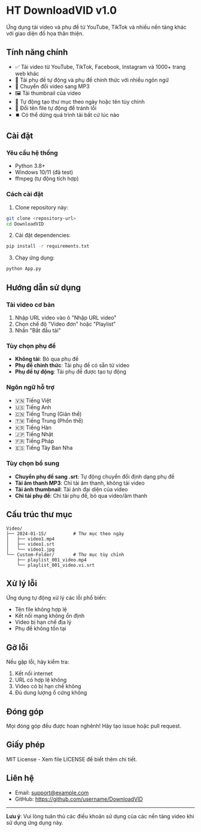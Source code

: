 # HT DownloadVID v1.0

Ứng dụng tải video và phụ đề từ YouTube, TikTok và nhiều nền tảng khác với giao diện đồ họa thân thiện.

## Tính năng chính

- ✅ Tải video từ YouTube, TikTok, Facebook, Instagram và 1000+ trang web khác
- 📝 Tải phụ đề tự động và phụ đề chính thức với nhiều ngôn ngữ
- 🎵 Chuyển đổi video sang MP3
- 🖼️ Tải thumbnail của video
- 📂 Tự động tạo thư mục theo ngày hoặc tên tùy chỉnh
- 🔄 Đổi tên file tự động để tránh lỗi
- ⏹️ Có thể dừng quá trình tải bất cứ lúc nào

## Cài đặt

### Yêu cầu hệ thống
- Python 3.8+
- Windows 10/11 (đã test)
- ffmpeg (tự động tích hợp)

### Cách cài đặt

1. Clone repository này:
```bash
git clone <repository-url>
cd DownloadVID
```

2. Cài đặt dependencies:
```bash
pip install -r requirements.txt
```

3. Chạy ứng dụng:
```bash
python App.py
```

## Hướng dẫn sử dụng

### Tải video cơ bản
1. Nhập URL video vào ô "Nhập URL video"
2. Chọn chế độ "Video đơn" hoặc "Playlist"
3. Nhấn "Bắt đầu tải"

### Tùy chọn phụ đề
- **Không tải**: Bỏ qua phụ đề
- **Phụ đề chính thức**: Tải phụ đề có sẵn từ video
- **Phụ đề tự động**: Tải phụ đề được tạo tự động

### Ngôn ngữ hỗ trợ
- 🇻🇳 Tiếng Việt
- 🇺🇸 Tiếng Anh
- 🇨🇳 Tiếng Trung (Giản thể)
- 🇹🇼 Tiếng Trung (Phồn thể)
- 🇰🇷 Tiếng Hàn
- 🇯🇵 Tiếng Nhật
- 🇫🇷 Tiếng Pháp
- 🇪🇸 Tiếng Tây Ban Nha

### Tùy chọn bổ sung
- **Chuyển phụ đề sang .srt**: Tự động chuyển đổi định dạng phụ đề
- **Tải âm thanh MP3**: Chỉ tải âm thanh, không tải video
- **Tải ảnh thumbnail**: Tải ảnh đại diện của video
- **Chỉ tải phụ đề**: Chỉ tải phụ đề, bỏ qua video/âm thanh

## Cấu trúc thư mục

```
Video/
├── 2024-01-15/          # Thư mục theo ngày
│   ├── video1.mp4
│   ├── video1.srt
│   └── video1.jpg
└── Custom-Folder/       # Thư mục tùy chỉnh
    ├── playlist_001_video.mp4
    └── playlist_001_video.vi.srt
```

## Xử lý lỗi

Ứng dụng tự động xử lý các lỗi phổ biến:
- Tên file không hợp lệ
- Kết nối mạng không ổn định
- Video bị hạn chế địa lý
- Phụ đề không tồn tại

## Gỡ lỗi

Nếu gặp lỗi, hãy kiểm tra:
1. Kết nối internet
2. URL có hợp lệ không
3. Video có bị hạn chế không
4. Đủ dung lượng ổ cứng không

## Đóng góp

Mọi đóng góp đều được hoan nghênh! Hãy tạo issue hoặc pull request.

## Giấy phép

MIT License - Xem file LICENSE để biết thêm chi tiết.

## Liên hệ

- Email: support@example.com
- GitHub: https://github.com/username/DownloadVID

---

**Lưu ý**: Vui lòng tuân thủ các điều khoản sử dụng của các nền tảng video khi sử dụng ứng dụng này. 